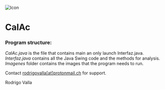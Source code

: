 ![Icon](https://gitlab.com/musicaltools/calac/-/raw/master/assets/img/Icon.png)

# CalAc

### Program structure:
*CalAc.java* is the file that contains main an only launch Interfaz.java.  
*Interfaz.java* contains all the Java Swing code and the methods for analysis.  
*Imagenes* folder contains the images that the program needs to run.  

Contact [rodrigovalla[at]protonmail.ch](mailto:rodrigovalla@protonmail.ch) for support.

Rodrigo Valla
